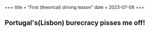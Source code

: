 +++
title = "First (theorical) driving lesson"
date = 2023-07-08
+++

 ## Portugal's(Lisbon) burecracy pisses me off!


